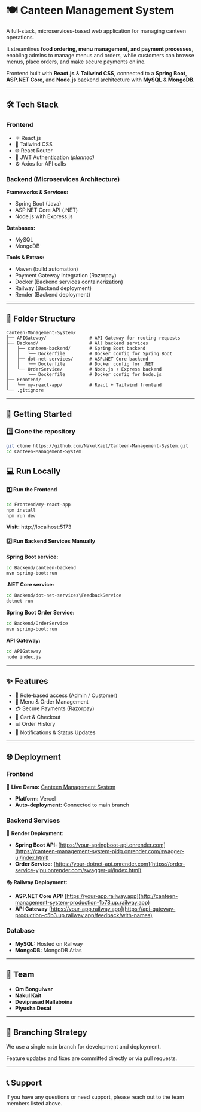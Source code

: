 # 🍽️ Canteen Management System

A full-stack, microservices-based web application for managing canteen operations.

It streamlines **food ordering, menu management, and payment processes**, enabling admins to manage menus and orders, while customers can browse menus, place orders, and make secure payments online.

Frontend built with **React.js** & **Tailwind CSS**, connected to a **Spring Boot**, **ASP.NET Core**, and **Node.js** backend architecture with **MySQL** & **MongoDB**.

---

## 🛠️ Tech Stack

### **Frontend**
- ⚛️ React.js
- 💨 Tailwind CSS
- 🌐 React Router
- 🔐 JWT Authentication *(planned)*
- ⚙️ Axios for API calls

### **Backend (Microservices Architecture)**

**Frameworks & Services:**
- Spring Boot (Java)
- ASP.NET Core API (.NET)
- Node.js with Express.js

**Databases:**
- MySQL
- MongoDB

**Tools & Extras:**
- Maven (build automation)
- Payment Gateway Integration (Razorpay)
- Docker (Backend services containerization)
- Railway (Backend deployment)
- Render (Backend deployment)

---

## 📁 Folder Structure

```
Canteen-Management-System/
├── APIGateway/                # API Gateway for routing requests
├── Backend/                   # All backend services
│   ├── canteen-backend/       # Spring Boot backend
│   │   └── Dockerfile         # Docker config for Spring Boot
│   ├── dot-net-services/      # ASP.NET Core backend
│   │   └── Dockerfile         # Docker config for .NET
│   └── OrderService/          # Node.js + Express backend
│       └── Dockerfile         # Docker config for Node.js
├── Frontend/
│   └── my-react-app/          # React + Tailwind frontend
└── .gitignore
```

---

## 🚀 Getting Started

### 1️⃣ Clone the repository

```bash
git clone https://github.com/NakulKait/Canteen-Management-System.git
cd Canteen-Management-System
```

## 💻 Run Locally

#### 1️⃣ Run the **Frontend**

```bash
cd Frontend/my-react-app
npm install
npm run dev
```

**Visit:** http://localhost:5173

#### 2️⃣ Run Backend Services Manually

**Spring Boot service:**
```bash
cd Backend/canteen-backend
mvn spring-boot:run
```

**.NET Core service:**
```bash
cd Backend/dot-net-services\FeedbackService
dotnet run
```

**Spring Boot Order Service:**
```bash
cd Backend/OrderService
mvn spring-boot:run
```
**API Gateway:**
```bash
cd APIGateway
node index.js
```

---

## ✨ Features

- 🔐 Role-based access (Admin / Customer)
- 📜 Menu & Order Management
- 💳 Secure Payments (Razorpay)
- 🛒 Cart & Checkout
- 📊 Order History
- 📢 Notifications & Status Updates

---

## 🌐 Deployment

### **Frontend**
🔗 **Live Demo:** [Canteen Management System](https://canteen-management-system-theta.vercel.app/)
- **Platform:** Vercel
- **Auto-deployment:** Connected to main branch

### **Backend Services**
🚂 **Render Deployment:**
- **Spring Boot API:** [https://your-springboot-api.onrender.com](https://canteen-management-system-pidg.onrender.com/swagger-ui/index.html)
- **Order Service:**  [https://your-dotnet-api.onrender.com](https://order-service-yjpu.onrender.com/swagger-ui/index.html)

🎭 **Railway Deployment:**
- **ASP.NET Core API:** [https://your-app.railway.app](http://canteen-management-system-production-1b78.up.railway.app)
- **API Gateway** [https://your-app.railway.app](https://api-gateway-production-c5b3.up.railway.app/feedback/with-names)

### **Database**
- **MySQL:** Hosted on Railway
- **MongoDB:** MongoDB Atlas

---

## 👥 Team

- **Om Bongulwar**
- **Nakul Kait**
- **Deviprasad Nallaboina**
- **Piyusha Desai**

---

## 📌 Branching Strategy

We use a single `main` branch for development and deployment.

Feature updates and fixes are committed directly or via pull requests.

---


## 📞 Support

If you have any questions or need support, please reach out to the team members listed above.
